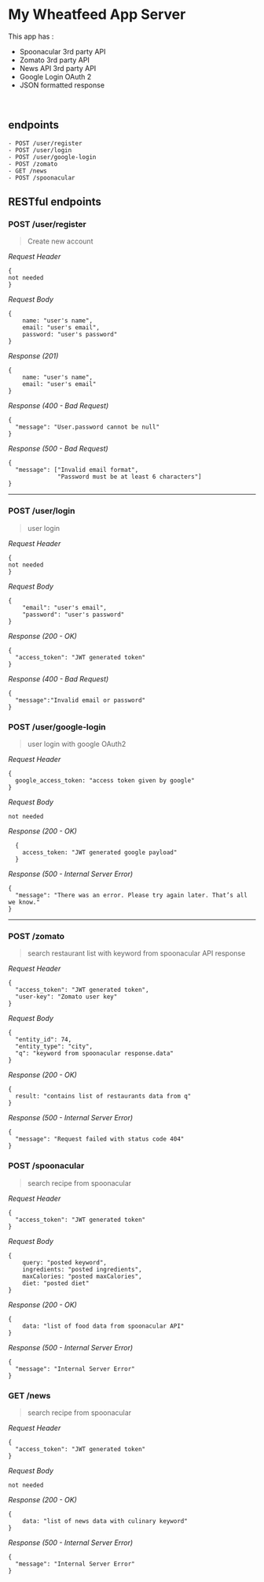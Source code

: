 # My Wheatfeed App Server
This app has : 
* Spoonacular 3rd party API
* Zomato 3rd party API
* News API 3rd party API
* Google Login OAuth 2
* JSON formatted response

&nbsp;

## endpoints
``` 
- POST /user/register
- POST /user/login
- POST /user/google-login
- POST /zomato
- GET /news
- POST /spoonacular
```


## RESTful endpoints
### POST /user/register

> Create new account

_Request Header_
```
{
not needed
}
```

_Request Body_
```
{
    name: "user's name",
    email: "user's email",
    password: "user's password"
}
```

_Response (201)_
```
{
    name: "user's name",
    email: "user's email"
}
```

_Response (400 - Bad Request)_
```
{
  "message": "User.password cannot be null"
}
```
_Response (500 - Bad Request)_
```
{
  "message": ["Invalid email format",
              "Password must be at least 6 characters"]
}
```
---
### POST /user/login

> user login

_Request Header_
```
{
not needed
}
```

_Request Body_
```
{
    "email": "user's email",
    "password": "user's password"
}
```

_Response (200 - OK)_
```
{
  "access_token": "JWT generated token"
}
```

_Response (400 - Bad Request)_
```
{
  "message":"Invalid email or password"
}
```

### POST /user/google-login

> user login with google OAuth2

_Request Header_
```
{
  google_access_token: "access token given by google"
}
```

_Request Body_
```
not needed
```

_Response (200 - OK)_
```
  {
    access_token: "JWT generated google payload"
  }
```

_Response (500 - Internal Server Error)_
```
{
  "message": "There was an error. Please try again later. That’s all we know."
}
```
---

### POST /zomato

> search restaurant list with keyword from spoonacular API response

_Request Header_
```
{
  "access_token": "JWT generated token",
  "user-key": "Zomato user key"
}
```

_Request Body_
```
{
  "entity_id": 74,
  "entity_type": "city",
  "q": "keyword from spoonacular response.data"
}
```

_Response (200 - OK)_
```
{
  result: "contains list of restaurants data from q"
}
```

_Response (500 - Internal Server Error)_
```
{
  "message": "Request failed with status code 404"
}
```
### POST /spoonacular

> search recipe from spoonacular

_Request Header_
```
{
  "access_token": "JWT generated token"
}
```

_Request Body_
```
{
    query: "posted keyword",
    ingredients: "posted ingredients",
    maxCalories: "posted maxCalories",
    diet: "posted diet"
}
```

_Response (200 - OK)_
```
{
    data: "list of food data from spoonacular API"
}
```

_Response (500 - Internal Server Error)_
```
{
  "message": "Internal Server Error"
}
```

### GET /news

> search recipe from spoonacular

_Request Header_
```
{
  "access_token": "JWT generated token"
}
```

_Request Body_
```
not needed
```

_Response (200 - OK)_
```
{
    data: "list of news data with culinary keyword"
}
```

_Response (500 - Internal Server Error)_
```
{
  "message": "Internal Server Error"
}
```